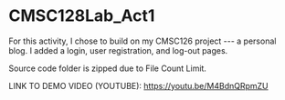 # CMSC128Lab_Act1

For this activity, I chose to build on my CMSC126 project --- a personal blog.
I added a login, user registration, and log-out pages.

Source code folder is zipped due to File Count Limit.

LINK TO DEMO VIDEO (YOUTUBE):
https://youtu.be/M4BdnQRpmZU
